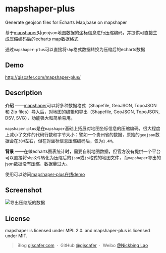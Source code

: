 # mapshaper-plus

Generate geojson files for Echarts Map,base on mapshaper

基于[mapshaper](https://github.com/mbloch/mapshaper)对geojson地图数据的坐标信息进行压缩编码，并提供可直接生成压缩编码后的echarts map数据格式

通过`mapshaper-plus`可以直接将`shp`格式数据转换为压缩后的echarts数据

## Demo

http://giscafer.com/mapshaper-plus/

## Description

**介绍** ——[mapshaper](https://github.com/mbloch/mapshaper)可以将多种数据格式（Shapefile, GeoJSON, TopoJSON
和 Zip files）导入后，对地图的编辑和导出（Shapefile, GeoJSON, TopoJSON, DSV, SVG），功能强大和简单易用。

`mapshaper-plus`是在`mapshaper`基础上拓展对地图坐标信息的压缩编码，很大程度上减小了文件的代码行数和字节大小：譬如一个贵州省的数据，原始的`geojson`数据会在`30M`左右，但在对坐标信息压缩编码后，仅为`1.4M`。

**背景** ——在做echarts图表统计时，需要自制地图数据，但官方没有提供一个平台可以直接将`shp文件`转化为压缩后的`json`或`js`格式的地图文件，而`mapshaper`导出的json数据没有压缩，数据量过大。

使用可以访问[mapshaper-plus在线demo](http://giscafer.com/mapshaper-plus/)

## Screenshot

![导出压缩版的数据](https://raw.githubusercontent.com/giscafer/mapshaper-plus/master/images/echarts01.png)

## License

mapshaper is licensed under MPL 2.0. and mapshaper-plus is licensed under MIT.

> Blog [giscafer.com](http://giscafer.com) &nbsp;&middot;&nbsp;
> GitHub [@giscafer](https://github.com/giscafer) &nbsp;&middot;&nbsp;
> Weibo [@Nickbing Lao](https://weibo.com/laohoubin)

